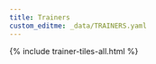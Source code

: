 ```yaml
---
title: Trainers
custom_editme: _data/TRAINERS.yaml
---
```


{% include trainer-tiles-all.html %}






